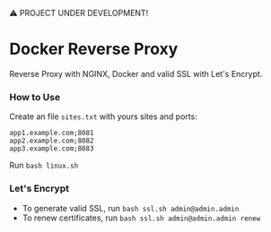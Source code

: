 :warning: PROJECT UNDER DEVELOPMENT!

# Docker Reverse Proxy

Reverse Proxy with NGINX, Docker and valid SSL with Let's Encrypt.

### How to Use

Create an file `sites.txt` with yours sites and ports:

```
app1.example.com;8081
app2.example.com;8082
app3.example.com;8083
```

Run `bash linux.sh`

### Let's Encrypt

- To generate valid SSL, run `bash ssl.sh admin@admin.admin`
- To renew certificates, run `bash ssl.sh admin@admin.admin renew`